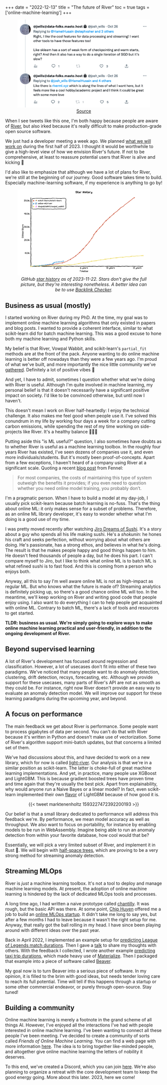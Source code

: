 +++
date = "2022-12-13"
title = "The future of River"
toc = true
tags = ['online-machine-learning']
+++

<div align="center">
<figure >
    <img src="/img/blog/future-of-river/tweet.png" style="box-shadow: none;">
    <figcaption><a href="https://twitter.com/josh_wills/status/1585328751646109696">Source</a></figcaption>
</figure>
</div>

When I see tweets like this one, I'm both happy because people are aware of [River](https://riverml.xyz/), but also irked because it's really difficult to make production-grade open source software.

We just had a developer meeting a week ago. We planned [what we will work on](https://github.com/orgs/online-ml/projects/3?query=is%3Aopen+sort%3Aupdated-desc) during the first half of 2023. I thought it would be worthwhile to give a high-level view of how we envision River's future. If not to be comprehensive, at least to reassure potential users that River is alive and kicking 🤺

I'd also like to emphasize that although we have a lot of plans for River, we're still at the beginning of our journey. Good software takes time to build. Especially machine-learning software, if my experience is anything to go by!

<div align="center">
<figure >
    <img src="/img/blog/future-of-river/star-history-20221213.png" style="box-shadow: none;">
    <figcaption><i>GitHub <a href="https://star-history.com/#scikit-learn/scikit-learn&online-ml/river&VowpalWabbit/vowpal_wabbit&Timeline">star history</a> as of 2023-11-22. Stars don't give the full picture, but they're interesting nonetheless. A better idea can be to use <a href="https://ahrefs.com/backlink-checker">Backlink Checker</a>.</i></figcaption>
</figure>
</div>

## Business as usual (mostly)

I started working on River during my PhD. At the time, my goal was to implement online machine learning algorithms that only existed in papers and blog posts. I wanted to provide a coherent interface, similar to what scikit-learn did for batch machine learning. This was a good excuse to hone both my machine learning and Python skills.

My belief is that River, Vowpal Wabbit, and scikit-learn's `partial_fit` methods are at the front of the pack. Anyone wanting to do online machine learning is better off nowadays than they were a few years ago. I'm proud of what we've built, and more importantly the nice little community we've [gathered](/content/blog/first-river-meetup.md). Definitely a lot of positive vibes 💫

And yet, I have to admit, sometimes I question whether what we're doing with River is useful. Although I'm quite involved in machine learning, my personal belief is that it doesn't necessarily have a significant positive impact on society. I'd like to be convinced otherwise, but until now I haven't.

This doesn't mean I work on River half-heartedly: I enjoy the technical challenge. It also makes me feel good when people use it. I've solved this conundrum in my life by working four days a week for a company cutting carbon emissions, while spending the rest of my time working on side-projects like River. It's a healthy balance 🧘🏼‍♂️

Putting aside this "is ML useful?" question, I also sometimes have doubts as to whether River is useful as a machine learning toolbox. In the roughly four years River has existed, I've seen dozens of companies use it, and even more individuals/students. But it's mostly been proof-of-concepts. Apart from a few exceptions, I haven't heard of a company using River at a significant scale. Quoting a recent [blog post](https://fennel.ai/blog/challenges-of-building-realtime-ml-pipelines/) from Fennel:

> For most companies, the costs of maintaining this type of system outweigh the benefits it provides; if you even need to question whether you need online model training, you probably don’t.

I'm a pragmatic person. When I have to build a model at my day-job, I usually pick scikit-learn because batch learning is no-fuss. That's the thing about online ML: it only makes sense for a subset of problems. Therefore, as an online ML library developer, it's easy to wonder whether what I'm doing is a good use of my time.

I was pretty moved recently after watching [Jiro Dreams of Sushi](https://www.imdb.com/title/tt1772925/). It's a story about a guy who spends all his life making sushi. He's a *shokunin*: he hones his craft and seeks perfection, without worrying about what others are doing. He's passionate, has a strong ethos, and believes in what he's doing. The result is that he makes people happy and good things happen to him. He doesn't feed thousands of people a day, but he does his part. I can't compare myself to Jiro, but I like to think what online ML is to batch ML is what refined sushi is to fast food. And this is coming from a person who enjoys both.

Anyway, all this to say I'm well aware online ML is not as high-impact as regular ML. But who knows what the future is made of? Streaming analytics is definitely picking up, so there's a good chance online ML will too. In the meantime, we'll keep working on River and writing good code that people enjoy using. I also want to do everything I can to help people get acquainted with online ML. Contrary to batch ML, there's a lack of tools and resources to get started.

**TLDR: business as usual. We're simply going to explore ways to make online machine learning practical and user-friendly, in addition to the ongoing development of River.**

## Beyond supervised learning

A lot of River's development has focused around regression and classification. However, a lot of usecases don't fit into either of these two paradigms. We've noticed that many people want to do anomaly detection, clustering, drift detection, recsys, forecasting, etc. Although we provide support for these usecases, many parts of River's API are not as smooth as they could be. For instance, right now River doesn't provide an easy way to evaluate an anomaly detection model. We will improve our support for these learning paradigms during the upcoming year, and beyond.

## A focus on performance

The main feedback we get about River is performance. Some people want to process gigabytes of data per second. You can't do that with River because it's written in Python and doesn't make use of vectorization. Some of River's algorithm support mini-batch updates, but that concerns a limited set of them.

We've had discussions about this, and have decided to work on a new library, which for now is called [light-river](https://github.com/online-ml/light-river). Our analysis is that we're in a similar position as scikit-learn. The latter is choke-full of great machine learning implementations. And yet, in practice, many people use XGBoost and LightGBM. This is because gradient boosted trees have proven time and time again that they're usually the best pick. Apart from explainability, why would anyone run a Naive Bayes or a linear model? In fact, even scikit-learn implemented their own [flavor](https://pydata.org/nyc2019/schedule/presentation/5/deep-dive-into-scikit-learns-histgradientboostingclassifier-and-regressor/) of LightGBM because of how good it is.

<div align="center">{{< tweet marktenenholtz 1593227472392200193 >}}</div>

Our belief is that a small library dedicated to performance will address this feedback we're. By performance, we mean model accuracy as well as throughput. We also want to focus on portability, for instance by enabling models to be run in WebAssembly. Imagine being able to run an anomaly detection from within your favorite database, how cool would that be?

Essentially, we will pick a very limited subset of River, and implement it in Rust 🦀. We will begin with [half-space trees](https://riverml.xyz/dev/api/anomaly/HalfSpaceTrees/), which are proving to be a very strong method for streaming anomaly detection.

## Streaming MLOps

River is *just* a machine learning toolbox. It's not a tool to deploy and manage machine learning models. At present, the adoption of online machine learning is hindered by the lack of dedicated MLOps tools and processes.

A long time ago, I had written a naive prototype called [chantilly](https://github.com/online-ml/chantilly). It was rough, but the basic API was there. At some point, [Chip Huyen](https://huyenchip.com/) offered me a job to build an [online MLOps startup](https://www.claypot.ai/). It didn't take me long to say yes, but after a few months I had to leave because it wasn't the right setup for me. Anyway, that really got the ball rolling in my head. I have since been playing around with different ideas over the past year.

Back in April 2022, I implemented an example setup for [predicting League of Legends match durations](https://github.com/online-ml/lol-match-duration). Then I gave a [talk](https://www.youtube.com/watch?v=nzFTmJnIakk&list=PLIU25-FciwNaz5PqWPiHmPCMOFYoEsJ8c&index=6) to share my thoughts with others. With the feedback I collected, I wrote another example [predicting taxi trip durations](https://github.com/MaxHalford/taxi-demo-rp-mz-rv-rd-st), which made heavy use of [Materialize](https://materialize.com/). Then I packaged that example into a piece of software called [Beaver](https://github.com/online-ml/beaver).

My goal now is to turn Beaver into a serious piece of software. In my opinion, it is filled to the brim with good ideas, but needs tender loving care to reach its full potential. Time will tell if this happens through a startup or some other commercial endeavor, or purely through open-source. Stay tuned!

## Building a community

Online machine learning is merely a footnote in the grand scheme of all things AI. However, I've enjoyed all the interactions I've had with people interested in online machine learning. I've been wanting to connect all these people I've been meeting. I've decided to create a community of sorts called *Friends of Online Machine Learning*. You can find a web page with more information [here](https://maxhalford.notion.site/Friends-of-Online-Machine-Learning-8a264829ccf345a4b2627de38139ec8b). The idea is to bring together like-minded people, and altogether give online machine learning the letters of nobility it deserves.

To this end, we've created a Discord, which you can join [here](https://discord.gg/qNmrKEZMAn). We're also planning to organize a retreat with the core development team to keep the good energy going. More about this later. 2023, here we come!
